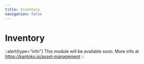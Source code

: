 ```yaml
---
title: Inventory
navigation: false
---
```


# Inventory

::alert{type="info"}
This module will be available soon. More info at https://kantoku.io/asset-management
::